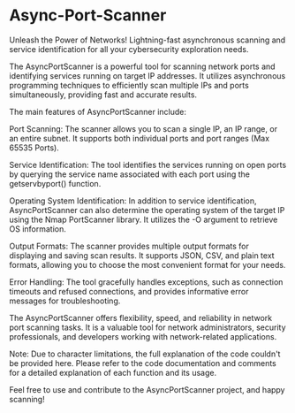 # Async-Port-Scanner
Unleash the Power of Networks! Lightning-fast asynchronous scanning and service identification for all your cybersecurity exploration needs.

The AsyncPortScanner is a powerful tool for scanning network ports and identifying services running on target IP addresses. It utilizes asynchronous programming techniques to efficiently scan multiple IPs and ports simultaneously, providing fast and accurate results.

The main features of AsyncPortScanner include:

Port Scanning: The scanner allows you to scan a single IP, an IP range, or an entire subnet. It supports both individual ports and port ranges (Max 65535 Ports).

Service Identification: The tool identifies the services running on open ports by querying the service name associated with each port using the getservbyport() function.

Operating System Identification: In addition to service identification, AsyncPortScanner can also determine the operating system of the target IP using the Nmap PortScanner library. It utilizes the -O argument to retrieve OS information.

Output Formats: The scanner provides multiple output formats for displaying and saving scan results. It supports JSON, CSV, and plain text formats, allowing you to choose the most convenient format for your needs.

Error Handling: The tool gracefully handles exceptions, such as connection timeouts and refused connections, and provides informative error messages for troubleshooting.

The AsyncPortScanner offers flexibility, speed, and reliability in network port scanning tasks. It is a valuable tool for network administrators, security professionals, and developers working with network-related applications.

Note: Due to character limitations, the full explanation of the code couldn't be provided here. Please refer to the code documentation and comments for a detailed explanation of each function and its usage.

Feel free to use and contribute to the AsyncPortScanner project, and happy scanning!
